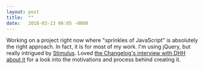 ```yaml
---
layout: post
title:  ""
date:   2018-03-13 06:05 -0800
---
```

Working on a project right now where "sprinkles of JavaScript" is absolutely the right approach. In fact, it is for most of my work. I'm using jQuery, but really intrigued by [Stimulus](https://stimulusjs.org). Loved [the Changelog's interview with DHH about it](https://changelog.com/podcast/286) for a look into the motivations and process behind creating it.
